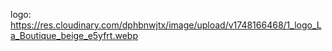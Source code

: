 logo: https://res.cloudinary.com/dphbnwjtx/image/upload/v1748166468/1_logo_La_Boutique_beige_e5yfrt.webp 
